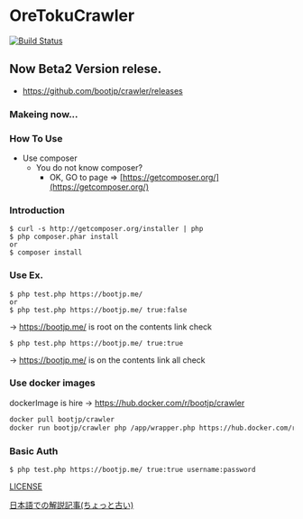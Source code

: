 # OreTokuCrawler

[![Build Status](https://travis-ci.org/bootjp/crawler.svg?branch=master)](https://travis-ci.org/bootjp/crawler)

## Now Beta2 Version relese.
* https://github.com/bootjp/crawler/releases

### Makeing now...

### How To Use

* Use composer
  + You do not know composer?
    - OK, GO to page => [https://getcomposer.org/](https://getcomposer.org/)
  
### Introduction
```shell
$ curl -s http://getcomposer.org/installer | php
$ php composer.phar install
or
$ composer install
```
### Use Ex.
```shell
$ php test.php https://bootjp.me/
or
$ php test.php https://bootjp.me/ true:false
```
-> https://bootjp.me/ is root on the contents link check
```shell
$ php test.php https://bootjp.me/ true:true
```
-> https://bootjp.me/ is on the contents link all check  

### Use docker images 

dockerImage is hire -> https://hub.docker.com/r/bootjp/crawler


```bash
docker pull bootjp/crawler
docker run bootjp/crawler php /app/wrapper.php https://hub.docker.com/r/bootjp/crawler true:false
```

### Basic Auth
```shell
$ php test.php https://bootjp.me/ true:true username:password
```
[LICENSE](https://github.com/bootjp/crawler/blob/master/LICENSE)

[日本語での解説記事(ちょっと古い)](https://bootjp.me/2015/03/14/%E5%8D%98%E8%AA%9E-or-404%E3%82%A8%E3%83%A9%E3%83%BCsoft%E5%90%AB%E3%82%80%E3%83%81%E3%82%A7%E3%83%83%E3%82%AB%E3%83%BC%E4%BD%9C%E3%81%A3%E3%81%9F%E3%81%9E-%E4%BB%96%E5%A0%B1%E5%91%8A%E7%AD%89/)